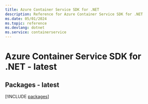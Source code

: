 ```yaml
---
title: Azure Container Service SDK for .NET
description: Reference for Azure Container Service SDK for .NET
ms.date: 05/01/2024
ms.topic: reference
ms.devlang: dotnet
ms.service: containerservice
---
```

# Azure Container Service SDK for .NET - latest
## Packages - latest
[!INCLUDE [packages](container-service-index.md)]